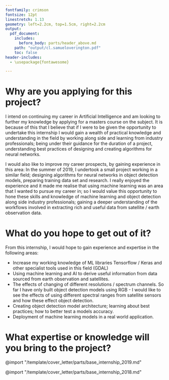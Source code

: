 ```yaml
---
fontfamily: crimson
fontsize: 12pt
linestretch: 1.13
geometry: left=2.2cm, top=1.5cm, right=2.2cm
output:
  pdf_document:
    includes:
      before_body: parts/header_above.md
    path: "output/cl.samueloverington.pdf"
    toc: false
header-includes:
  - \usepackage{fontawesome}

---
```


# Why are you applying for this project?

I intend on continuing my career in Artificial Intelligence and am looking to further my knowledge by applying for a masters course on the subject. It is because of this that I believe that if I were to be given the opportunity to undertake this internship I would gain a wealth of practical knowledge and understanding in the field by working along side and learning from industry professionals; being under their guidance for the duration of a project, understanding best practices of designing and creating algorithms for neural networks.

I would also like to improve my career prospects, by gaining experience in this area: In the summer of 2019, I undertook a small project working in a similar field; designing algorithms for neural networks in object detection models, preparing training data set and research. I really enjoyed the experience and it made me realise that using machine learning was an area that I wanted to pursue my career in; so I would value this opportunity to hone these skills and knowledge of machine learning and object detection along side industry professionals; gaining a deeper understanding of the workflows involved in extracting rich and useful data from satellite / earth observation data.

# What do you hope to get out of it?

From this internship, I would hope to gain experience and expertise in the following areas:

 - Increase my working knowledge of ML libraries Tensorflow / Keras and other specialist tools used in this field (GDAL)
 - Using machine learning and AI to derive useful information from data sourced from earth observation and satellites.
 - The effects of changing of different resolutions / spectrum channels. So far I have only built object detection models using RGB - I would like to see the effects of using different spectral ranges from satellite sensors and how these effect object detection.
 - Creating object detection model architecture; learning about best practices; how to better test a models accuracy.
 - Deployment of machine learning models in a real world application.


# What expertise or knowledge will you bring to the project?

@import "/template/cover_letter/parts/base_internship_2019.md"

@import "/template/cover_letter/parts/base_internship_2018.md"
